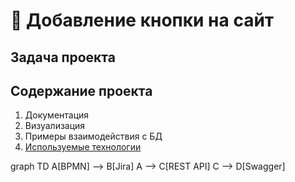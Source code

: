 

# 🔘 Добавление кнопки на сайт

## Задача проекта



## Содержание проекта

1. Документация
2. Визуализация
3. Примеры взаимодействия с БД
4. [Используемые технологии](_techstack.md)


graph TD
    A[BPMN] --> B[Jira]
    A --> C[REST API]
    C --> D[Swagger]
